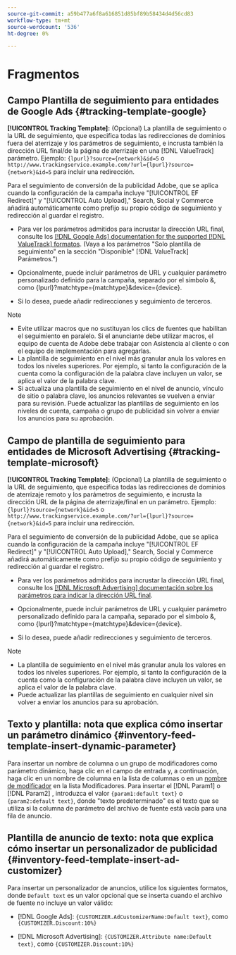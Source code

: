 ```yaml
---
source-git-commit: a59b477a6f8a616851d85bf89b58434d4d56cd83
workflow-type: tm+mt
source-wordcount: '536'
ht-degree: 0%

---
```

# Fragmentos

## Campo Plantilla de seguimiento para entidades de Google Ads {#tracking-template-google}

<!-- Duplicated from include file because one file has multiple occurrences, which ExL doesn't support. -->

**[!UICONTROL Tracking Template]:** (Opcional) La plantilla de seguimiento o la URL de seguimiento, que especifica todas las redirecciones de dominios fuera del aterrizaje y los parámetros de seguimiento, e incrusta también la dirección URL final/de la página de aterrizaje en una [!DNL ValueTrack] parámetro. Ejemplo: `{lpurl}?source={network}&id=5` o `http://www.trackingservice.example.com/?url={lpurl}?source={network}&id=5` para incluir una redirección.

Para el seguimiento de conversión de la publicidad Adobe, que se aplica cuando la configuración de la campaña incluye &quot;[!UICONTROL EF Redirect]&quot; y &quot;[!UICONTROL Auto Upload],&quot; Search, Social y Commerce añadirá automáticamente como prefijo su propio código de seguimiento y redirección al guardar el registro.

* Para ver los parámetros admitidos para incrustar la dirección URL final, consulte los [[!DNL Google Ads] documentation for the supported [!DNL ValueTrack] formatos](https://support.google.com/google-ads/answer/6305348). (Vaya a los parámetros &quot;Solo plantilla de seguimiento&quot; en la sección &quot;Disponible&quot; [!DNL ValueTrack] Parámetros.&quot;)

* Opcionalmente, puede incluir parámetros de URL y cualquier parámetro personalizado definido para la campaña, separado por el símbolo &amp;, como {lpurl}?matchtype={matchtype}&amp;device={device}.

* Si lo desea, puede añadir redirecciones y seguimiento de terceros.

>[!NOTE]
>
>* Evite utilizar macros que no sustituyan los clics de fuentes que habilitan el seguimiento en paralelo. Si el anunciante debe utilizar macros, el equipo de cuenta de Adobe debe trabajar con Asistencia al cliente o con el equipo de implementación para agregarlas.
>* La plantilla de seguimiento en el nivel más granular anula los valores en todos los niveles superiores. Por ejemplo, si tanto la configuración de la cuenta como la configuración de la palabra clave incluyen un valor, se aplica el valor de la palabra clave.
>* Si actualiza una plantilla de seguimiento en el nivel de anuncio, vínculo de sitio o palabra clave, los anuncios relevantes se vuelven a enviar para su revisión. Puede actualizar las plantillas de seguimiento en los niveles de cuenta, campaña o grupo de publicidad sin volver a enviar los anuncios para su aprobación.

## Campo de plantilla de seguimiento para entidades de Microsoft Advertising {#tracking-template-microsoft}

<!-- Search CRUD and bulk edit of Microsoft entity settings -->

**[!UICONTROL Tracking Template]:** (Opcional) La plantilla de seguimiento o la URL de seguimiento, que especifica todas las redirecciones de dominios de aterrizaje remoto y los parámetros de seguimiento, e incrusta la dirección URL de la página de aterrizaje/final en un parámetro. Ejemplo: `{lpurl}?source={network}&id=5` o `http://www.trackingservice.example.com/?url={lpurl}?source={network}&id=5` para incluir una redirección.

Para el seguimiento de conversión de la publicidad Adobe, que se aplica cuando la configuración de la campaña incluye &quot;[!UICONTROL EF Redirect]&quot; y &quot;[!UICONTROL Auto Upload],&quot; Search, Social y Commerce añadirá automáticamente como prefijo su propio código de seguimiento y redirección al guardar el registro.

* Para ver los parámetros admitidos para incrustar la dirección URL final, consulte los [[!DNL Microsoft Advertising] documentación sobre los parámetros para indicar la dirección URL final](https://help.ads.microsoft.com/#apex/3/en/56799).

* Opcionalmente, puede incluir parámetros de URL y cualquier parámetro personalizado definido para la campaña, separado por el símbolo &amp;, como {lpurl}?matchtype={matchtype}&amp;device={device}.

* Si lo desea, puede añadir redirecciones y seguimiento de terceros.

<!-- Some entities may need additional/different notes. Try to keep this applicable to all MS entities. -->

>[!NOTE]
>
>* La plantilla de seguimiento en el nivel más granular anula los valores en todos los niveles superiores. Por ejemplo, si tanto la configuración de la cuenta como la configuración de la palabra clave incluyen un valor, se aplica el valor de la palabra clave.
>* Puede actualizar las plantillas de seguimiento en cualquier nivel sin volver a enviar los anuncios para su aprobación.

## Texto y plantilla: nota que explica cómo insertar un parámetro dinámico {#inventory-feed-template-insert-dynamic-parameter}

Para insertar un nombre de columna o un grupo de modificadores como parámetro dinámico, haga clic en el campo de entrada y, a continuación, haga clic en un nombre de columna en la lista de columnas o en un [nombre de modificador](/help/search-social-commerce/campaign-management/inventory-feeds/modifiers-manage.md) en la lista Modificadores. Para insertar el [!DNL Param1] o [!DNL Param2] , introduzca el valor `{param1:default text}` o `{param2:default text}`, donde &quot;texto predeterminado&quot; es el texto que se utiliza si la columna de parámetro del archivo de fuente está vacía para una fila de anuncio.

## Plantilla de anuncio de texto: nota que explica cómo insertar un personalizador de publicidad {#inventory-feed-template-insert-ad-customizer}

Para insertar un personalizador de anuncios, utilice los siguientes formatos, donde `Default text` es un valor opcional que se inserta cuando el archivo de fuente no incluye un valor válido:

* [!DNL Google Ads]: `{CUSTOMIZER.AdCustomizerName:Default text}`, como `{CUSTOMIZER.Discount:10%}`

* [!DNL Microsoft Advertising]: `{CUSTOMIZER.Attribute name:Default text}`, como `{CUSTOMIZER.Discount:10%}`
